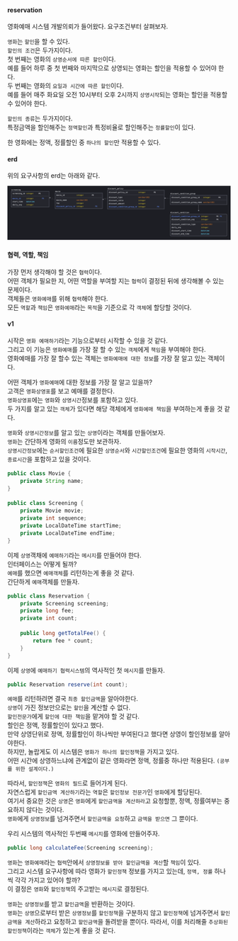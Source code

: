#### reservation
영화예매 시스템 개발의뢰가 들어왔다. 요구조건부터 살펴보자.  

`영화`는 `할인`을 할 수 있다.  
`할인의 조건`은 두가지이다.  
첫 번째는 영화의 `상영순서에 따른 할인`이다.  
예를 들어 하루 중 첫 번째와 마지막으로 상영되는 영화는 할인을 적용할 수 있어야 한다.  
두 번째는 영화의 `요일과 시간에 따른 할인`이다.  
예를 들어 매주 화요일 오전 10시부터 오후 2시까지 `상영시작`되는 영화는 할인을 적용할 수 있어야 한다.  

`할인의 종류`는 두가지이다.  
특정금액을 할인해주는 `정액할인`과 특정비율로 할인해주는 `정률할인`이 있다.  

한 영화에는 정액, 정률할인 중 `하나의 할인`만 적용할 수 있다.  



#### erd
위의 요구사항의 erd는 아래와 같다.

![erd](img/erd.png)



#### 협력, 역할, 책임
가장 먼저 생각해야 할 것은 `협력`이다.  
어떤 객체가 필요한 지, 어떤 역할을 부여할 지는 `협력`이 결정된 뒤에 생각해볼 수 있는 문제이다.  
객체들은 `영화예매`를 위해 `협력`해야 한다.  
모든 `역할`과 `책임`은 `영화예매`라는 `목적`을 기준으로 각 `객체`에 할당할 것이다.  






#### v1
시작은 `영화 예매하기`라는 기능으로부터 시작할 수 있을 것 같다.  
그리고 이 기능은 `영화예매`를 가장 잘 할 수 있는 `객체`에게 `책임`을 부여해야 한다.  
영화예매를 가장 잘 할수 있는 객체는 `영화예매에 대한 정보`를 가장 잘 알고 있는 객체이다.  

어떤 객체가 `영화예매`에 대한 정보를 가장 잘 알고 있을까?  
고객은 `영화상영표`를 보고 예매를 결정한다.  
`영화상영표`에는 `영화`와 `상영시간`정보를 포함하고 있다.  
두 가지를 알고 있는 `객체`가 있다면 해당 객체에게 `영화예매 책임`을 부여하는게 좋을 것 같다.  

`영화`와 `상영시간정보`를 알고 있는 `상영`이라는 객체를 만들어보자.  
`영화`는 간단하게 영화의 `이름`정도만 보관하자.  
`상영시간정보`에는 `순서할인조건`에 필요한 `상영순서`와 `시간할인조건`에 필요한 영화의 `시작시간`, `종료시간`을 포함하고 있을 것이다.   

~~~java
public class Movie {
	private String name;
}

public class Screening {
	private Movie movie;
	private int sequence;
	private LocalDateTime startTime;
	private LocalDateTime endTime;
}
~~~

이제 `상영`객채에 `예매하기`라는 `메시지`를 만들어야 한다.  
인터페이스는 어떻게 될까?  
`예매`를 했으면 `예매객체`를 리턴하는게 좋을 것 같다.  
간단하게 `예매`객체를 만들자.

~~~java
public class Reservation {
	private Screening screening;
	private long fee;
	private int count;

	public long getTotalFee() {
		return fee * count;
	}
}
~~~

이제 `상영`에 `예매하기 협력시스템`의 역사적인 첫 `메시지`를 만들자.  

~~~java
public Reservation reserve(int count);
~~~

`예매`를 리턴하려면 결국 `최종 할인금액`을 알아야한다.  
`상영`이 가진 정보만으로는 `할인`을 계산할 수 없다.  
`할인전문가`에게 `할인에 대한 책임`을 맡겨야 할 것 같다.  
할인은 정액, 정률할인이 있다고 했다.  
만약 상영단위로 정액, 정률할인이 하나씩만 부여된다고 했다면 상영이 할인정보를 알아야한다.  
하지만, 놀랍게도 이 시스템은 `영화가 하나의 할인정책`을 가지고 있다.   
어떤 시간에 상영하느냐에 관계없이 같은 영화라면 정액, 정률중 하나만 적용된다. `(공부를 위한 설계이다.)`  

따라서, `할인정책`은 `영화의 필드`로 들어가게 된다.  
자연스럽게 `할인금액 계산하기`라는 `역할`은 `할인정보 전문가`인 `영화`에게 할당된다.  
여기서 중요한 것은 `상영`은 `영화`에게 `할인금액을 계산하라`고 요청할뿐, 정액, 정률여부는 중요하지 않다는 것이다.  
`영화`에게 `상영정보`를 넘겨주면서 `할인금액을 요청`하고 `금액을 받으면` 그 뿐이다.   

우리 시스템의 역사적인 두번째 `메시지`를 영화에 만들어주자.

~~~java
public long calculateFee(Screening screening);
~~~

`영화`는 `영화예매`라는 `협력`안에서 `상영정보를 받아 할인금액을 계산`할 `책임`이 있다.  
그리고 시스템 요구사항에 따라 영화가 `할인정책` 정보를 가지고 있는데, `정액, 정률` 하나씩 각각 가지고 있어야 할까?  
이 결정은 `영화`와 `할인정책`의 주고받는 `메시지`로 결정된다.  
 
`영화`는 `상영정보`를 받고 `할인금액`을 반환하는 것이다.  
`영화`는 `상영`으로부터 받은 `상영정보`를 `할인정책`을 구분하지 않고 `할인정책`에 넘겨주면서 `할인금액을 계산`하라고 요청하고 `할인금액`을 돌려받을 뿐이다.
따라서, 이를 처리해줄 `추상화된 할인정책`이라는 `객체`가 있는게 좋을 것 같다.  
